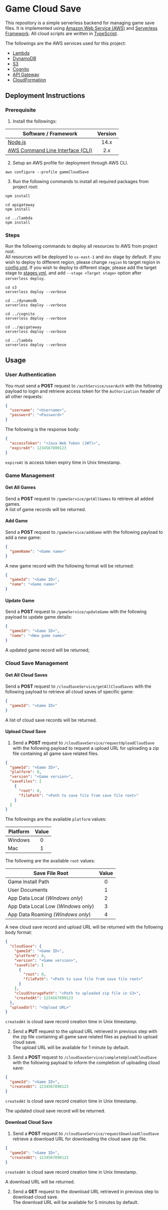 # Game Cloud Save
This repository is a simple serverless backend for managing game save files.
It is implemented using [Amazon Web Service (AWS)](https://aws.amazon.com/) and [Serverless Framework](https://www.serverless.com/framework).
All cloud scripts are written in [TypeScript](https://www.typescriptlang.org/).

The followings are the AWS services used for this project:
- [Lambda](https://aws.amazon.com/lambda/)
- [DynamoDB](https://aws.amazon.com/dynamodb/)
- [S3](https://aws.amazon.com/s3/)
- [Cognito](https://aws.amazon.com/cognito/)
- [API Gateway](https://aws.amazon.com/api-gateway/)
- [CloudFormation](https://aws.amazon.com/cloudformation/)

## Deployment Instructions
### Prerequisite
1. Install the followings:

| Software / Framework                                            |  Version  |
|-----------------------------------------------------------------|:---------:|
| [Node.js](https://nodejs.org/)                                  |   14.x    |
| [AWS Command Line Interface (CLI)](https://aws.amazon.com/cli/) |    2.x    |

2. Setup an AWS profile for deployment through AWS CLI.

```shell
aws configure --profile gameCloudSave
```

3. Run the following commands to install all required packages from project root:

```shell
npm install

cd apigateway
npm install

cd ../lambda
npm install
```

### Steps
Run the following commands to deploy all resources to AWS from project root.  
All resources will be deployed to `us-east-1` and `dev` stage by default.
If you wish to deploy to different region, please change `region` to target region in [config.yml](config.yml).
If you wish to deploy to different stage, please add the target stage to [stages.yml](stages.yml), and add `--stage <Target stage>` option after `serverless deploy`.

```shell
cd s3
serverless deploy --verbose

cd ../dynamodb
serverless deploy --verbose

cd ../cognito
serverless deploy --verbose

cd ../apigateway
serverless deploy --verbose

cd ../lambda
serverless deploy --verbose
```

## Usage
### User Authentication
You must send a **POST** request to `/authService/userAuth` with the following payload to login and retrieve access token for the `Authorization` header of all other requests:

```json
{
  "username": "<Username>",
  "password": "<Password>"
}
```

The following is the response body:

```json
{
  "accessToken": "<Java Web Token (JWT)>",
  "expireAt": 1234567890123
}
```

`expireAt` is access token expiry time in Unix timestamp.

### Game Management
#### Get All Games
Send a **POST** request to `/gameService/getAllGames` to retrieve all added games.  
A list of game records will be returned.

#### Add Game
Send a **POST** request to `/gameService/addGame` with the following payload to add a new game:

```json
{
  "gameName": "<Game name>"
}
```

A new game record with the following format will be returned:

```json
{
  "gameId": "<Game ID>",
  "name": "<Game name>"
}
```

#### Update Game
Send a **POST** request to `/gameService/updateGame` with the following payload to update game details:

```json
{
  "gameId": "<Game ID>",
  "name": "<New game name>"
}
```

A updated game record will be returned;

### Cloud Save Management
#### Get All Cloud Saves
Send a **POST** request to `/cloudSaveService/getAllCloudSaves` with the following payload to retrieve all cloud saves of specific game:

```json
{
  "gameId": "<Game ID>"
}
```

A list of cloud save records will be returned.

#### Upload Cloud Save
1. Send a **POST** request to `/cloudSaveService/requestUploadCloudSave` with the following payload to request a upload URL for uploading a zip file containing all game save related files.

```json
{
  "gameId": "<Game ID>",
  "platform": 0,
  "version": "<Game version>",
  "saveFiles": [
    {
      "root": 0,
      "filePath": "<Path to save file from save file root>"
    }
  ]
}
```

The followings are the available `platform` values:

| Platform | Value |
|----------|:-----:|
| Windows  |   0   |
| Mac      |   1   |

The following are the available `root` values:

| Save File Root                      | Value |
|-------------------------------------|:-----:|
| Game Install Path                   |   0   |
| User Documents                      |   1   |
| App Data Local (_Windows only_)     |   2   |
| App Data Local Low (_Windows only_) |   3   |
| App Data Roaming (_Windows only_)   |   4   |

A new cloud save record and upload URL will be returned with the following body format:

```json
{
  "cloudSave": {
    "gameId": "<Game ID>",
    "platform": 0,
    "version": "<Game version>",
    "saveFile": [
      {
        "root": 0,
        "filePath": "<Path to save file from save file root>"
      }
    ],
    "cloudStoragePath": "<Path to uploaded zip file in S3>",
    "createdAt": 1234567890123
  },
  "uploadUrl": "<Upload URL>"
}
```

`createdAt` is cloud save record creation time in Unix timestamp.

2. Send a **PUT** request to the upload URL retrieved in previous step with the zip file containing all game save related files as payload to upload cloud save.  
The upload URL will be available for 1 minute by default.


3. Send a **POST** request to `/cloudSaveService/completeUploadCloudSave` with the following payload to inform the completion of uploading cloud save:

```json
{
  "gameId": "<Game ID>",
  "createdAt": 1234567890123
}
```

`createdAt` is cloud save record creation time in Unix timestamp.

The updated cloud save record will be returned.

#### Download Cloud Save
1. Send a **POST** request to `/cloudSaveService/requestDownloadCloudSave` retrieve a download URL for downloading the cloud save zip file.

```json
{
  "gameId": "<Game ID>",
  "createdAt": 1234567890123
}
```

`createdAt` is cloud save record creation time in Unix timestamp.

A download URL will be returned.

2. Send a **GET** request to the download URL retrieved in previous step to download cloud save.  
The download URL will be available for 5 minutes by default.